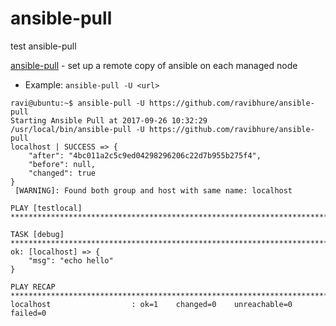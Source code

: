 # ansible-pull
test ansible-pull

[ansible-pull](https://linux.die.net/man/1/ansible-pull) - set up a remote copy of ansible on each managed node

* Example: `ansible-pull -U <url>`

```
ravi@ubuntu:~$ ansible-pull -U https://github.com/ravibhure/ansible-pull
Starting Ansible Pull at 2017-09-26 10:32:29
/usr/local/bin/ansible-pull -U https://github.com/ravibhure/ansible-pull
localhost | SUCCESS => {
    "after": "4bc011a2c5c9ed04298296206c22d7b955b275f4",
    "before": null,
    "changed": true
}
 [WARNING]: Found both group and host with same name: localhost

PLAY [testlocal] ************************************************************************************************************************

TASK [debug] ****************************************************************************************************************************
ok: [localhost] => {
    "msg": "echo hello"
}

PLAY RECAP ******************************************************************************************************************************
localhost                  : ok=1    changed=0    unreachable=0    failed=0

```
